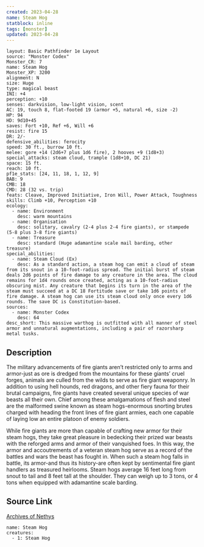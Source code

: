 ```yaml
---
created: 2023-04-28
name: Steam Hog
statblock: inline
tags: [monster]
updated: 2023-04-28
---
```

```statblock
layout: Basic Pathfinder 1e Layout
source: "Monster Codex"
Monster_CR: 7
name: Steam Hog
Monster_XP: 3200
alignment: N
size: Huge
type: magical beast
INI: +4
perception: +10
senses: darkvision, low-light vision, scent
AC: 19, touch 8, flat-footed 19 (armor +5, natural +6, size -2)
HP: 94
HD: 9d10+45
saves: Fort +10, Ref +6, Will +6
resist: fire 15
DR: 2/-
defensive_abilities: ferocity
speed: 30 ft., burrow 10 ft.
melee: gore +14 (2d6+7 plus 1d6 fire), 2 hooves +9 (1d8+3)
special_attacks: steam cloud, trample (1d8+10, DC 21)
space: 15 ft.
reach: 10 ft.
pf1e_stats: [24, 11, 18, 1, 12, 9]
BAB: 9
CMB: 18
CMD: 28 (32 vs. trip)
feats: Cleave, Improved Initiative, Iron Will, Power Attack, Toughness
skills: Climb +10, Perception +10
ecology:
  - name: Environment
    desc: warm mountains
  - name: Organisation
    desc: solitary, cavalry (2-4 plus 2-4 fire giants), or stampede (5-8 plus 3-8 fire giants)
  - name: Treasure
    desc: standard (Huge adamantine scale mail barding, other treasure)
special_abilities:
  - name: Steam Cloud (Ex)
    desc: As a standard action, a steam hog can emit a cloud of steam from its snout in a 10-foot-radius spread. The initial burst of steam deals 2d6 points of fire damage to any creature in the area. The cloud remains for 1d4 rounds once created, acting as a 10-foot-radius obscuring mist. Any creature that begins its turn in the area of the steam must succeed at a DC 18 Fortitude save or take 1d6 points of fire damage. A steam hog can use its steam cloud only once every 1d6 rounds. The save DC is Constitution-based.
sources:
  - name: Monster Codex
    desc: 64
desc_short: This massive warthog is outfitted with all manner of steel armor and unnatural augmentations, including a pair of razorsharp metal tusks.
```
## Description
The military advancements of fire giants aren’t restricted only to arms and armor-just as ore is dredged from the mountains for these giants’ cruel forges, animals are culled from the wilds to serve as fire giant weaponry. In addition to using hell hounds, red dragons, and other fiery fauna for their brutal campaigns, fire giants have created several unique species of war beasts all their own. Chief among these amalgamations of flesh and steel are the malformed swine known as steam hogs-enormous snorting brutes charged with heading the front lines of fire giant armies, each one capable of laying low an entire platoon of enemy soldiers.

 While fire giants are more than capable of crafting new armor for their steam hogs, they take great pleasure in bedecking their prized war beasts with the reforged arms and armor of their vanquished foes. In this way, the armor and accoutrements of a veteran steam hog serve as a record of the battles and wars the beast has fought in. When such a steam hog falls in battle, its armor-and thus its history-are often kept by sentimental fire giant handlers as treasured heirlooms. Steam hogs average 16 feet long from snout to tail and 8 feet tall at the shoulder. They can weigh up to 3 tons, or 4 tons when equipped with adamantine scale barding.
## Source Link
[Archives of Nethys](https://aonprd.com/MonsterDisplay.aspx?ItemName=Steam%20Hog)
```encounter-table
name: Steam Hog
creatures:
  - 1: Steam Hog
```
